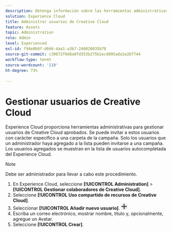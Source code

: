 ```yaml
---
description: Obtenga información sobre las herramientas administrativas para administrar usuarios de Creative Cloud aprobados en Experience Cloud.
solution: Experience Cloud
title: Administrar usuarios de Creative Cloud
feature: Assets
topic: Administration
role: Admin
level: Experienced
exl-id: f94e8b8f-d666-4aa1-a3b7-246026035b78
source-git-commit: c39672f0d8a0fd353b275b2ecd095ada1e2bf744
workflow-type: tm+mt
source-wordcount: '119'
ht-degree: 73%

---
```


# Gestionar usuarios de Creative Cloud

Experience Cloud proporciona herramientas administrativas para gestionar usuarios de Creative Cloud aprobados. Se puede invitar a estos usuarios con carácter específico a una carpeta de la campaña. Solo los usuarios que un administrador haya agregado a la lista pueden invitarse a una campaña. Los usuarios agregados se muestran en la lista de usuarios autocompletada del Experience Cloud.

>[!NOTE]
>
>Debe ser administrador para llevar a cabo este procedimiento.

1. En Experience Cloud, seleccione **[!UICONTROL Administration]** > **[!UICONTROL Gestionar colaboradores de Creative Cloud]**.
1. Seleccione **[!UICONTROL Uso compartido de recursos de Creative Cloud]**.
1. Seleccionar **[!UICONTROL Añadir nuevo usuario]**.  ![agregar nuevo usuario](../../assets/mac_add_icon.png)
1. Escriba un correo electrónico, mostrar nombre, título y, opcionalmente, agregue un Avatar.
1. Seleccione **[!UICONTROL Crear]**.
